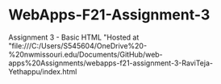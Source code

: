 # WebApps-F21-Assignment-3
Assignment 3 - Basic HTML
"Hosted at "file:///C:/Users/S545604/OneDrive%20-%20nwmissouri.edu/Documents/GitHub/web-apps%20Assignments/webapps-f21-assignment-3-RaviTeja-Yethappu/index.html